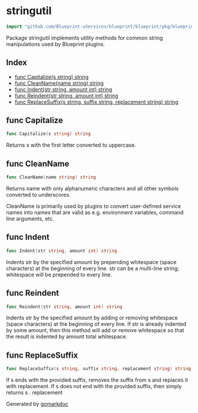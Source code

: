 <!-- Code generated by gomarkdoc. DO NOT EDIT -->

# stringutil

```go
import "github.com/Blueprint-uServices/blueprint/blueprint/pkg/blueprint/stringutil"
```

Package stringutil implements utility methods for common string manipulations used by Blueprint plugins.

## Index

- [func Capitalize\(s string\) string](<#Capitalize>)
- [func CleanName\(name string\) string](<#CleanName>)
- [func Indent\(str string, amount int\) string](<#Indent>)
- [func Reindent\(str string, amount int\) string](<#Reindent>)
- [func ReplaceSuffix\(s string, suffix string, replacement string\) string](<#ReplaceSuffix>)


<a name="Capitalize"></a>
## func Capitalize

```go
func Capitalize(s string) string
```

Returns s with the first letter converted to uppercase.

<a name="CleanName"></a>
## func CleanName

```go
func CleanName(name string) string
```

Returns name with only alphanumeric characters and all other symbols converted to underscores.

CleanName is primarily used by plugins to convert user\-defined service names into names that are valid as e.g. environment variables, command line arguments, etc.

<a name="Indent"></a>
## func Indent

```go
func Indent(str string, amount int) string
```

Indents str by the specified amount by prepending whitespace \(space characters\) at the beginning of every line. str can be a multi\-line string; whitespace will be prepended to every line.

<a name="Reindent"></a>
## func Reindent

```go
func Reindent(str string, amount int) string
```

Indents str by the specified amount by adding or removing whitespace \(space characters\) at the beginning of every line. If str is already indented by some amount, then this method will add or remove whitespace so that the result is indented by amount total whitespace.

<a name="ReplaceSuffix"></a>
## func ReplaceSuffix

```go
func ReplaceSuffix(s string, suffix string, replacement string) string
```

If s ends with the provided suffix, removes the suffix from s and replaces it with replacement. If s does not end with the provided suffix, then simply returns s . replacement

Generated by [gomarkdoc](<https://github.com/princjef/gomarkdoc>)
